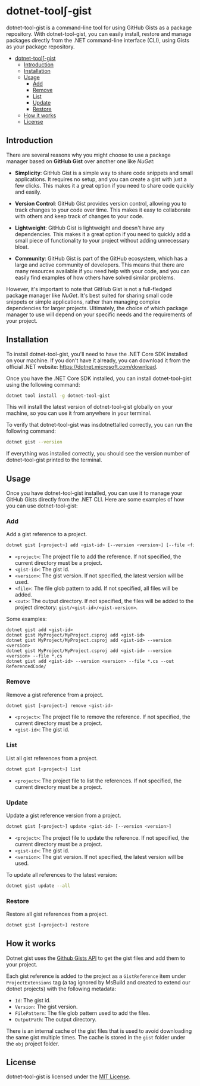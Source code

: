 # dotnet-tool∫-gist

dotnet-tool-gist is a command-line tool for using GitHub Gists as a package repository. With dotnet-tool-gist, you can easily install, restore and manage packages directly from the .NET command-line interface (CLI), using Gists as your package repository.

- [dotnet-tool∫-gist](#dotnet-tool-gist)
  - [Introduction](#introduction)
  - [Installation](#installation)
  - [Usage](#usage)
    - [Add](#add)
    - [Remove](#remove)
    - [List](#list)
    - [Update](#update)
    - [Restore](#restore)
  - [How it works](#how-it-works)
  - [License](#license)

## Introduction

There are several reasons why you might choose to use a package manager based on **GitHub Gist** over another one like *NuGet*:

- **Simplicity**: GitHub Gist is a simple way to share code snippets and small applications. It requires no setup, and you can create a gist with just a few clicks. This makes it a great option if you need to share code quickly and easily.

- **Version Control**: GitHub Gist provides version control, allowing you to track changes to your code over time. This makes it easy to collaborate with others and keep track of changes to your code.

- **Lightweight**: GitHub Gist is lightweight and doesn't have any dependencies. This makes it a great option if you need to quickly add a small piece of functionality to your project without adding unnecessary bloat.

- **Community**: GitHub Gist is part of the GitHub ecosystem, which has a large and active community of developers. This means that there are many resources available if you need help with your code, and you can easily find examples of how others have solved similar problems.

However, it's important to note that GitHub Gist is not a full-fledged package manager like *NuGet*. It's best suited for sharing small code snippets or simple applications, rather than managing complex dependencies for larger projects. Ultimately, the choice of which package manager to use will depend on your specific needs and the requirements of your project.

## Installation

To install dotnet-tool-gist, you'll need to have the .NET Core SDK installed on your machine. If you don't have it already, you can download it from the official .NET website: https://dotnet.microsoft.com/download.

Once you have the .NET Core SDK installed, you can install dotnet-tool-gist using the following command:

```bash
dotnet tool install -g dotnet-tool-gist
```

This will install the latest version of dotnet-tool-gist globally on your machine, so you can use it from anywhere in your terminal.

To verify that dotnet-tool-gist was insdotnettalled correctly, you can run the following command:

```bash
dotnet gist --version
```

If everything was installed correctly, you should see the version number of dotnet-tool-gist printed to the terminal.

## Usage

Once you have dotnet-tool-gist installed, you can use it to manage your GitHub Gists directly from the .NET CLI. Here are some examples of how you can use dotnet-tool-gist:

### Add

Add a gist reference to a project.

```bash
dotnet gist [<project>] add <gist-id> [--version <version>] [--file <file>] [--out <out>]
```

- `<project>`: The project file to add the reference. If not specified, the current directory must be a project.
- `<gist-id>`: The gist id.
- `<version>`: The gist version. If not specified, the latest version will be used.
- `<file>`: The file glob pattern to add. If not specified, all files will be added.
- `<out>`: The output directory. If not specified, the files will be added to the project directory: `gist/<gist-id>/<gist-version>`.

Some examples:

```
dotnet gist add <gist-id>
dotnet gist MyProject/MyProject.csproj add <gist-id>
dotnet gist MyProject/MyProject.csproj add <gist-id> --version <version>
dotnet gist MyProject/MyProject.csproj add <gist-id> --version <version> --file *.cs
dotnet gist add <gist-id> --version <version> --file *.cs --out ReferencedCode/
```

### Remove

Remove a gist reference from a project.

```bash
dotnet gist [<project>] remove <gist-id>
```

- `<project>`: The project file to remove the reference. If not specified, the current directory must be a project.
- `<gist-id>`: The gist id.

### List

List all gist references from a project.

```bash
dotnet gist [<project>] list
```

- `<project>`: The project file to list the references. If not specified, the current directory must be a project.

### Update

Update a gist reference version from a project.

```bash
dotnet gist [<project>] update <gist-id> [--version <version>]
```

- `<project>`: The project file to update the reference. If not specified, the current directory must be a project.
- `<gist-id>`: The gist id.
- `<version>`: The gist version. If not specified, the latest version will be used.

To update all references to the latest version:

```bash
dotnet gist update --all
```

### Restore

Restore all gist references from a project.

```bash
dotnet gist [<project>] restore
```

## How it works

Dotnet gist uses the [Github Gists API](https://developer.github.com/v3/gists/) to get the gist files and add them to your project.

Each gist reference is added to the project as a `GistReference` item under `ProjectExtensions` tag (a tag ignored by MsBuild and created to extend our dotnet projects) with the following metadata:

- `Id`: The gist id.
- `Version`: The gist version.
- `FilePattern`: The file glob pattern used to add the files.
- `OutputPath`: The output directory.

There is an internal cache of the gist files that is used to avoid downloading the same gist multiple times. The cache is stored in the `gist` folder under the `obj` project folder.

## License

dotnet-tool-gist is licensed under the [MIT License](LICENSE).
